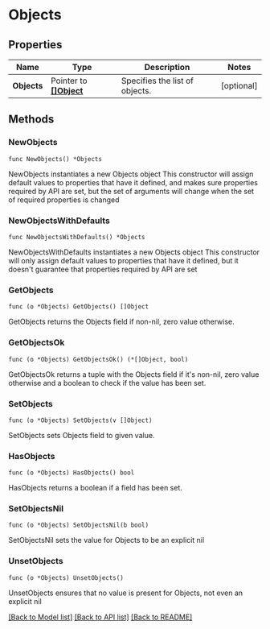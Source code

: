 # Objects

## Properties

Name | Type | Description | Notes
------------ | ------------- | ------------- | -------------
**Objects** | Pointer to [**[]Object**](Object.md) | Specifies the list of objects. | [optional] 

## Methods

### NewObjects

`func NewObjects() *Objects`

NewObjects instantiates a new Objects object
This constructor will assign default values to properties that have it defined,
and makes sure properties required by API are set, but the set of arguments
will change when the set of required properties is changed

### NewObjectsWithDefaults

`func NewObjectsWithDefaults() *Objects`

NewObjectsWithDefaults instantiates a new Objects object
This constructor will only assign default values to properties that have it defined,
but it doesn't guarantee that properties required by API are set

### GetObjects

`func (o *Objects) GetObjects() []Object`

GetObjects returns the Objects field if non-nil, zero value otherwise.

### GetObjectsOk

`func (o *Objects) GetObjectsOk() (*[]Object, bool)`

GetObjectsOk returns a tuple with the Objects field if it's non-nil, zero value otherwise
and a boolean to check if the value has been set.

### SetObjects

`func (o *Objects) SetObjects(v []Object)`

SetObjects sets Objects field to given value.

### HasObjects

`func (o *Objects) HasObjects() bool`

HasObjects returns a boolean if a field has been set.

### SetObjectsNil

`func (o *Objects) SetObjectsNil(b bool)`

 SetObjectsNil sets the value for Objects to be an explicit nil

### UnsetObjects
`func (o *Objects) UnsetObjects()`

UnsetObjects ensures that no value is present for Objects, not even an explicit nil

[[Back to Model list]](../README.md#documentation-for-models) [[Back to API list]](../README.md#documentation-for-api-endpoints) [[Back to README]](../README.md)


